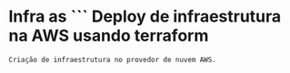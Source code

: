 # Infra as ``` Deploy de infraestrutura na AWS usando terraform

```
Criação de infraestrutura no provedor de nuvem AWS.
